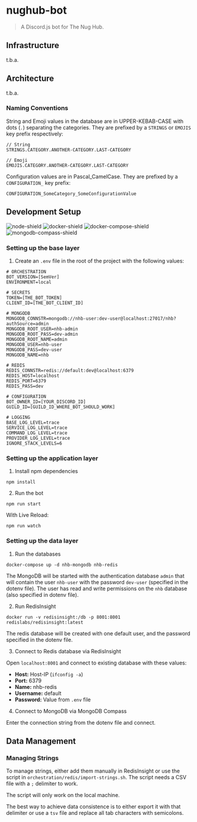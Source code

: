 # nughub-bot
> A Discord.js bot for The Nug Hub.

## Infrastructure

t.b.a.

## Architecture

t.b.a.

### Naming Conventions

String and Emoji values in the database are in UPPER-KEBAB-CASE with dots (`.`) separating 
the categories. They are prefixed by a `STRINGS` or `EMOJIS` key prefix respectively:
```
// String
STRINGS.CATEGORY.ANOTHER-CATEGORY.LAST-CATEGORY

// Emoji
EMOJIS.CATEGORY.ANOTHER-CATEGORY.LAST-CATEGORY
```

Configuration values are in Pascal_CamelCase. They are prefixed by a `CONFIGURATION_` key prefix:
```
CONFIGURATION_SomeCategory_SomeConfigurationValue
```

## Development Setup
![node-shield]
![docker-shield]
![docker-compose-shield]
![mongodb-compass-shield]

<!-- Image Definitions -->
[docker-shield]: https://img.shields.io/badge/docker-v20.10.5-blue?style=flat&logo=docker
[docker-compose-shield]: https://img.shields.io/badge/docker--compose-v1.28.6-blue?style=flat&logo=docker
[node-shield]: https://img.shields.io/badge/node--lts-v16.6.0-blue?style=flat&logo=nodedotjs
[mongodb-compass-shield]: https://img.shields.io/badge/MongoDB--Compass-v1.28.4-blue?style=flat&logo=mongodb

### Setting up the base layer

1. Create an `.env` file in the root of the project with the following values:

```dotenv
# ORCHESTRATION
BOT_VERSION=[SemVer]
ENVIRONMENT=local

# SECRETS
TOKEN=[THE_BOT_TOKEN]
CLIENT_ID=[THE_BOT_CLIENT_ID]

# MONGODB
MONGODB_CONNSTR=mongodb://nhb-user:dev-user@localhost:27017/nhb?authSource=admin
MONGODB_ROOT_USER=nhb-admin
MONGODB_ROOT_PASS=dev-admin
MONGODB_ROOT_NAME=admin
MONGODB_USER=nhb-user
MONGODB_PASS=dev-user
MONGODB_NAME=nhb

# REDIS
REDIS_CONNSTR=redis://default:dev@localhost:6379
REDIS_HOST=localhost
REDIS_PORT=6379
REDIS_PASS=dev

# CONFIGURATION
BOT_OWNER_ID=[YOUR_DISCORD_ID]
GUILD_ID=[GUILD_ID_WHERE_BOT_SHOULD_WORK]

# LOGGING
BASE_LOG_LEVEL=trace
SERVICE_LOG_LEVEL=trace
COMMAND_LOG_LEVEL=trace
PROVIDER_LOG_LEVEL=trace
IGNORE_STACK_LEVELS=6
```


### Setting up the application layer

1. Install npm dependencies

```shell
npm install
```

2. Run the bot

```shell
npm run start
```

With Live Reload:
```shell
npm run watch
```

### Setting up the data layer
1. Run the databases 
   
```shell
docker-compose up -d nhb-mongodb nhb-redis
```

The MongoDB will be started with the authentication database `admin` that will contain the user `nhb-user` with the 
password `dev-user` (specified in the dotenv file). The user has read and write permissions on the `nhb` database (also 
specified in dotenv file).

2. Run RedisInsight

```shell
docker run -v redisinsight:/db -p 8001:8001 redislabs/redisinsight:latest
```

The redis database will be created with one default user, and the password specified in the dotenv file.

3. Connect to Redis database via RedisInsight
   
Open `localhost:8001` and connect to existing database with these values:

- **Host:** Host-IP (`ifconfig -a`)
- **Port:** 6379
- **Name:** nhb-redis
- **Username:** default
- **Password:** Value from `.env` file

4. Connect to MongoDB via MongoDB Compass

Enter the connection string from the dotenv file and connect.

## Data Management
### Managing Strings

To manage strings, either add them manually in RedisInsight or use the script in `orchestration/redis/import-strings.sh`. 
The script needs a CSV file with a `;` delimiter to work. 

The script will only work on the local machine.

The best way to achieve data consistence is to either export it with that delimiter or use a `tsv` file and replace all tab characters with semicolons.

